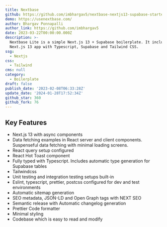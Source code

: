 ```yaml
---
title: Nextbase
github: https://github.com/imbhargav5/nextbase-nextjs13-supabase-starter
demo: https://usenextbase.com/
author: Bhargav Ponnapalli
author_link: https://github.com/imbhargav5
date: 2023-03-22T00:00:00.000Z
description: >-
  Nextbase Lite is a simple Next.js 13 + Supabase boilerplate. It includes a
  Next.js 13 app with Typescript, Supabase and Tailwind CSS.
ssg:
  - Nextjs
css:
  - Tailwind
cms: null
category:
  - Boilerplate
draft: false
publish_date: '2023-02-08T06:33:28Z'
update_date: '2024-01-28T17:52:34Z'
github_star: 360
github_fork: 76
---
```


## Key Features

- Next.js 13 with async components
- Data fetching examples in React server and client components. Suspenseful data fetching with minimal loading screens.
- React query setup configured
- React Hot Toast component
- Fully typed with Typescript. Includes automatic type generation for Supabase tables
- Tailwindcss
- Unit testing and integration testing setups built-in
- Eslint, typescript, prettier, postcss configured for dev and test environments
- Automatic sitemap generation
- SEO metadata, JSON-LD and Open Graph tags with NEXT SEO
- Semantic release with Automatic changelog generation
- Prettier Code formatter
- Minimal styling
- Codebase which is easy to read and modify
